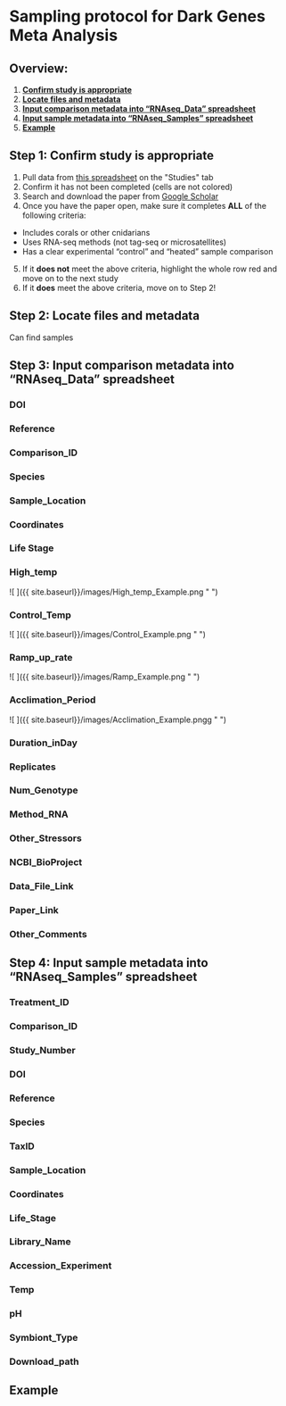 # Sampling protocol for Dark Genes Meta Analysis

## Overview:
1. [**Confirm study is appropriate**](#confirm)
2. [**Locate files and metadata**](#locate)
3. [**Input comparison metadata into “RNAseq_Data” spreadsheet**](#data)
4. [**Input sample metadata into “RNAseq_Samples” spreadsheet**](#samples)
5. [**Example**](#example)  

## <a name="confirm"></a> Step 1: Confirm study is appropriate

1. Pull data from [this spreadsheet](https://docs.google.com/spreadsheets/d/1ScX6AoRWQlxoszbX36I-pMBD5XGWKrxVqukirGzGOcI/edit#gid=0) on the "Studies" tab
2. Confirm it has not been completed (cells are not colored)
3. Search and download the paper from [Google Scholar](https://scholar.google.com/)
4. Once you have the paper open, make sure it completes **ALL** of the following criteria:
  * Includes corals or other cnidarians
  * Uses RNA-seq methods (not tag-seq or microsatellites)
  * Has a clear experimental “control” and “heated” sample comparison
5. If it **does not** meet the above criteria, highlight the whole row red and move on to the next study
6. If it **does** meet the above criteria, move on to Step 2!

## <a name="locate"></a> Step 2: Locate files and metadata


Can find samples

## <a name="data"></a> Step 3: Input comparison metadata into “RNAseq_Data” spreadsheet


### DOI


### Reference


### Comparison_ID


### Species
### Sample_Location
### Coordinates
### Life Stage
### High_temp

![ ]({{ site.baseurl}}/images/High_temp_Example.png " ")

### Control_Temp

![ ]({{ site.baseurl}}/images/Control_Example.png " ")

### Ramp_up_rate
![ ]({{ site.baseurl}}/images/Ramp_Example.png " ")


### Acclimation_Period
![ ]({{ site.baseurl}}/images/Acclimation_Example.pngg " ")



### Duration_inDay
### Replicates
### Num_Genotype
### Method_RNA
### Other_Stressors
### NCBI_BioProject
### Data_File_Link
### Paper_Link
### Other_Comments

## <a name="samples"></a> Step 4: Input sample metadata into “RNAseq_Samples” spreadsheet


### Treatment_ID
### Comparison_ID
### Study_Number
### DOI
### Reference
### Species
### TaxID
### Sample_Location
### Coordinates
### Life_Stage
### Library_Name
### Accession_Experiment
### Temp
### pH
### Symbiont_Type
### Download_path

## <a name="example"></a> Example
